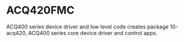 # ACQ420FMC
ACQ400 series device driver and low level code
creates package 10-acq420, ACQ400 series core device driver and control apps.
